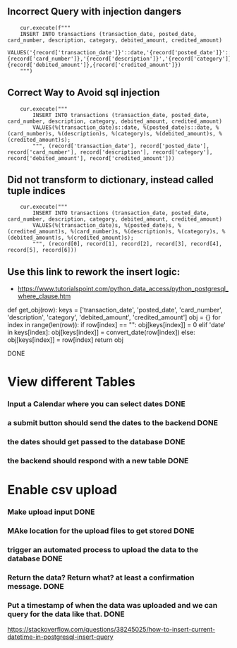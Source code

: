 ## Incorrect Query with injection dangers
        cur.execute(f"""
        INSERT INTO transactions (transaction_date, posted_date, card_number, description, category, debited_amount, credited_amount)
        VALUES('{record['transaction_date']}'::date,'{record['posted_date']}'::date,{record['card_number']},'{record['description']}','{record['category']}',{record['debited_amount']},{record['credited_amount']})
        """)

## Correct Way to Avoid sql injection
        cur.execute("""
            INSERT INTO transactions (transaction_date, posted_date, card_number, description, category, debited_amount, credited_amount)
            VALUES(%(transaction_date)s::date, %(posted_date)s::date, %(card_number)s, %(description)s, %(category)s, %(debited_amount)s, %(credited_amount)s);
            """, (record['transaction_date'], record['posted_date'], record['card_number'], record['description'], record['category'], record['debited_amount'], record['credited_amount']))

## Did not transform to dictionary, instead called tuple indices
        cur.execute("""
            INSERT INTO transactions (transaction_date, posted_date, card_number, description, category, debited_amount, credited_amount)
            VALUES(%(transaction_date)s, %(posted_date)s, %(credited_amount)s, %(card_number)s, %(description)s, %(category)s, %(debited_amount)s, %(credited_amount)s);
            """, (record[0], record[1], record[2], record[3], record[4], record[5], record[6]))


## Use this link to rework the insert logic:
- https://www.tutorialspoint.com/python_data_access/python_postgresql_where_clause.htm

def get_obj(row):
    keys = ['transaction_date', 'posted_date', 'card_number', 'description', 'category', 'debited_amount', 'credited_amount']
    obj = {}
    for index in range(len(row)):
        if row[index] == "":
            obj[keys[index]] = 0
        elif 'date' in keys[index]:
            obj[keys[index]] = convert_date(row[index])
        else:
            obj[keys[index]] = row[index]
    return obj

DONE
# View different Tables
### Input a Calendar where you can select dates DONE
### a submit button should send the dates to the backend DONE
### the dates should get passed to the database DONE
### the backend should respond with a new table DONE

# Enable csv upload
### Make upload input DONE
### MAke location for the upload files to get stored DONE
### trigger an automated process to upload the data to the database DONE
### Return the data? Return what? at least a confirmation message. DONE
### Put a timestamp of when the data was uploaded and we can query for the data like that. DONE
https://stackoverflow.com/questions/38245025/how-to-insert-current-datetime-in-postgresql-insert-query


